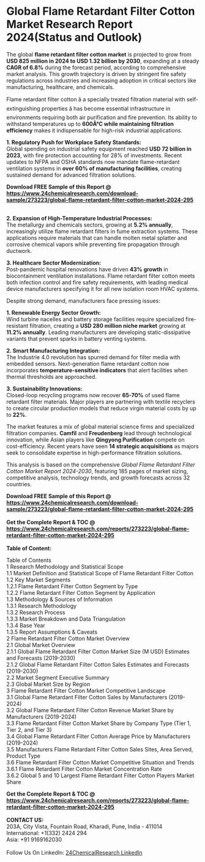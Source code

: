 <h1>Global Flame Retardant Filter Cotton Market Research Report 2024(Status and Outlook)</h1><p>The global <strong>flame retardant filter cotton market</strong> is projected to grow from <strong>USD 825 million in 2024 to USD 1.32 billion by 2030</strong>, expanding at a steady <strong>CAGR of 6.8%</strong> during the forecast period, according to comprehensive market analysis. This growth trajectory is driven by stringent fire safety regulations across industries and increasing adoption in critical sectors like manufacturing, healthcare, and chemicals.</p><p>Flame retardant filter cotton â a specially treated filtration material with self-extinguishing properties â has become essential infrastructure in environments requiring both air purification and fire prevention. Its ability to withstand temperatures up to <strong>600Â°C while maintaining filtration efficiency</strong> makes it indispensable for high-risk industrial applications.</p><p><strong>1. Regulatory Push for Workplace Safety Standards:</strong><br>
Global spending on industrial safety equipment reached <strong>USD 72 billion in 2023</strong>, with fire protection accounting for 28% of investments. Recent updates to NFPA and OSHA standards now mandate flame-retardant ventilation systems in <strong>over 60% of manufacturing facilities</strong>, creating sustained demand for advanced filtration solutions.</p><div><b>Download FREE Sample of this Report @ 
            <a href="https://www.24chemicalresearch.com/download-sample/273223/global-flame-retardant-filter-cotton-market-2024-295">
            https://www.24chemicalresearch.com/download-sample/273223/global-flame-retardant-filter-cotton-market-2024-295</a></b></div><br><p><strong>2. Expansion of High-Temperature Industrial Processes:</strong><br>
The metallurgy and chemicals sectors, growing at <strong>5.2% annually</strong>, increasingly utilize flame retardant filters in fume extraction systems. These applications require materials that can handle molten metal splatter and corrosive chemical vapors while preventing fire propagation through ductwork.</p><p><strong>3. Healthcare Sector Modernization:</strong><br>
Post-pandemic hospital renovations have driven <strong>43% growth</strong> in biocontainment ventilation installations. Flame retardant filter cotton meets both infection control and fire safety requirements, with leading medical device manufacturers specifying it for all new isolation room HVAC systems.</p><p>Despite strong demand, manufacturers face pressing issues:</p><p><strong>1. Renewable Energy Sector Growth:</strong><br>
Wind turbine nacelles and battery storage facilities require specialized fire-resistant filtration, creating a <strong>USD 280 million niche market</strong> growing at <strong>11.2% annually</strong>. Leading manufacturers are developing static-dissipative variants that prevent sparks in battery venting systems.</p><p><strong>2. Smart Manufacturing Integration:</strong><br>
The Industrie 4.0 revolution has spurred demand for filter media with embedded sensors. Next-generation flame retardant cotton now incorporates <strong>temperature-sensitive indicators</strong> that alert facilities when thermal thresholds are approached.</p><p><strong>3. Sustainability Innovations:</strong><br>
Closed-loop recycling programs now recover <strong>65-70%</strong> of used flame retardant filter materials. Major players are partnering with textile recyclers to create circular production models that reduce virgin material costs by up to <strong>22%</strong>.</p><p>The market features a mix of global material science firms and specialized filtration companies. <strong>Camfil</strong> and <strong>Freudenberg</strong> lead through technological innovation, while Asian players like <strong>Qingyong Purification</strong> compete on cost-efficiency. Recent years have seen <strong>14 strategic acquisitions</strong> as majors seek to consolidate expertise in high-performance filtration solutions.</p><p>This analysis is based on the comprehensive <em>Global Flame Retardant Filter Cotton Market Report 2024-2030</em>, featuring 185 pages of market sizing, competitive analysis, technology trends, and growth forecasts across 32 countries.</p><div><b>Download FREE Sample of this Report @ 
            <a href="https://www.24chemicalresearch.com/download-sample/273223/global-flame-retardant-filter-cotton-market-2024-295">
            https://www.24chemicalresearch.com/download-sample/273223/global-flame-retardant-filter-cotton-market-2024-295</a></b></div><br><div><b>Get the Complete Report & TOC @ 
            <a href="https://www.24chemicalresearch.com/reports/273223/global-flame-retardant-filter-cotton-market-2024-295">
            https://www.24chemicalresearch.com/reports/273223/global-flame-retardant-filter-cotton-market-2024-295</a></b></div><br>
            <b>Table of Content:</b><p>Table of Contents<br />
1 Research Methodology and Statistical Scope<br />
1.1 Market Definition and Statistical Scope of Flame Retardant Filter Cotton<br />
1.2 Key Market Segments<br />
1.2.1 Flame Retardant Filter Cotton Segment by Type<br />
1.2.2 Flame Retardant Filter Cotton Segment by Application<br />
1.3 Methodology & Sources of Information<br />
1.3.1 Research Methodology<br />
1.3.2 Research Process<br />
1.3.3 Market Breakdown and Data Triangulation<br />
1.3.4 Base Year<br />
1.3.5 Report Assumptions & Caveats<br />
2 Flame Retardant Filter Cotton Market Overview<br />
2.1 Global Market Overview<br />
2.1.1 Global Flame Retardant Filter Cotton Market Size (M USD) Estimates and Forecasts (2019-2030)<br />
2.1.2 Global Flame Retardant Filter Cotton Sales Estimates and Forecasts (2019-2030)<br />
2.2 Market Segment Executive Summary<br />
2.3 Global Market Size by Region<br />
3 Flame Retardant Filter Cotton Market Competitive Landscape<br />
3.1 Global Flame Retardant Filter Cotton Sales by Manufacturers (2019-2024)<br />
3.2 Global Flame Retardant Filter Cotton Revenue Market Share by Manufacturers (2019-2024)<br />
3.3 Flame Retardant Filter Cotton Market Share by Company Type (Tier 1, Tier 2, and Tier 3)<br />
3.4 Global Flame Retardant Filter Cotton Average Price by Manufacturers (2019-2024)<br />
3.5 Manufacturers Flame Retardant Filter Cotton Sales Sites, Area Served, Product Type<br />
3.6 Flame Retardant Filter Cotton Market Competitive Situation and Trends<br />
3.6.1 Flame Retardant Filter Cotton Market Concentration Rate<br />
3.6.2 Global 5 and 10 Largest Flame Retardant Filter Cotton Players Market Share </p><div><b>Get the Complete Report & TOC @ 
            <a href="https://www.24chemicalresearch.com/reports/273223/global-flame-retardant-filter-cotton-market-2024-295">
            https://www.24chemicalresearch.com/reports/273223/global-flame-retardant-filter-cotton-market-2024-295</a></b></div><br><b>CONTACT US:</b><br>
            203A, City Vista, Fountain Road, Kharadi, Pune, India - 411014<br>
            International: +1(332) 2424 294<br>
            Asia: +91 9169162030 <br><br>
            Follow Us On LinkedIn: <a href="https://www.linkedin.com/company/24chemicalresearch/">24ChemicalResearch LinkedIn</a>